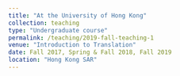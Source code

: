 ```yaml
---
title: "At the University of Hong Kong"
collection: teaching
type: "Undergraduate course"
permalink: /teaching/2019-fall-teaching-1
venue: "Introduction to Translation"
date: Fall 2017, Spring & Fall 2018, Fall 2019
location: "Hong Kong SAR"
---
```

